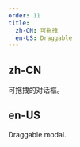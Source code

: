 ```yaml
---
order: 11
title:
  zh-CN: 可拖拽
  en-US: Draggable
---
```


## zh-CN

可拖拽的对话框。

## en-US

Draggable modal.
